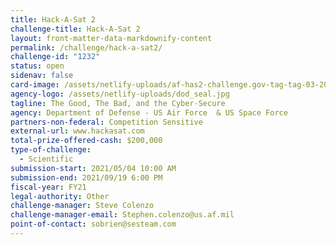 ```yaml
---
title: Hack-A-Sat 2
challenge-title: Hack-A-Sat 2
layout: front-matter-data-markdownify-content
permalink: /challenge/hack-a-sat2/
challenge-id: "1232"
status: open
sidenav: false
card-image: /assets/netlify-uploads/af-has2-challenge.gov-tag-tag-03-2021-04-29.png
agency-logo: /assets/netlify-uploads/dod_seal.jpg
tagline: The Good, The Bad, and the Cyber-Secure
agency: Department of Defense - US Air Force  & US Space Force
partners-non-federal: Competition Sensitive
external-url: www.hackasat.com
total-prize-offered-cash: $200,000
type-of-challenge:
  - Scientific
submission-start: 2021/05/04 10:00 AM
submission-end: 2021/09/19 6:00 PM
fiscal-year: FY21
legal-authority: Other
challenge-manager: Steve Colenzo
challenge-manager-email: Stephen.colenzo@us.af.mil
point-of-contact: sobrien@sesteam.com
---
```

